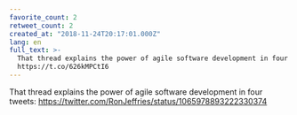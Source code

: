 ```yaml
---
favorite_count: 2
retweet_count: 2
created_at: "2018-11-24T20:17:01.000Z"
lang: en
full_text: >-
  That thread explains the power of agile software development in four tweets:
  https://t.co/626kMPCtI6
---
```


That thread explains the power of agile software development in four tweets:
<https://twitter.com/RonJeffries/status/1065978893222330374>
